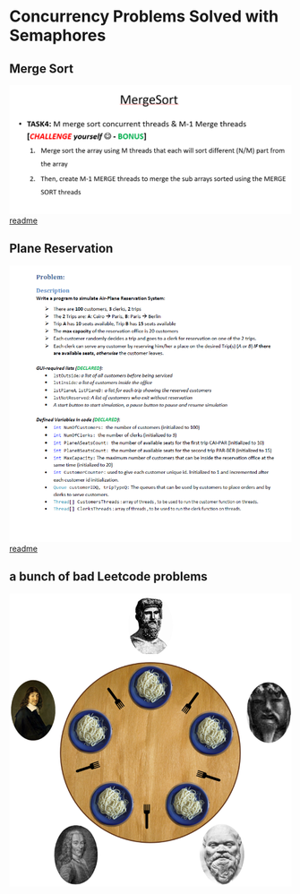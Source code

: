 # Concurrency Problems Solved with Semaphores

## Merge Sort
![](img/merge.png)
[readme](https://github.com/Shehapp/concurrency/blob/main/Merge-Sort/README.md)
  
## Plane Reservation
![](img/problem.png)
[readme](https://github.com/Shehapp/concurrency/blob/main/AirplaneReservation/README.md)

## a bunch of bad Leetcode problems
![](img/ok.png)

  
